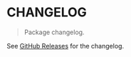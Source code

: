 # CHANGELOG

> Package changelog.

See [GitHub Releases](https://github.com/stdlib-js/blas-ext-base-gfill/releases) for the changelog.